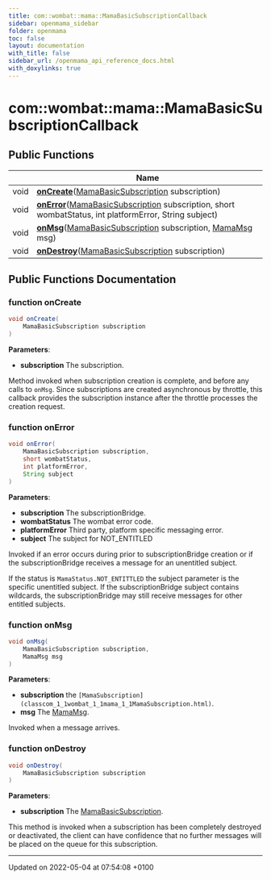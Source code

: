 ```yaml
---
title: com::wombat::mama::MamaBasicSubscriptionCallback
sidebar: openmama_sidebar
folder: openmama
toc: false
layout: documentation
with_title: false
sidebar_url: /openmama_api_reference_docs.html
with_doxylinks: true
---
```


# com::wombat::mama::MamaBasicSubscriptionCallback





## Public Functions

|                | Name           |
| -------------- | -------------- |
| void | **[onCreate](interfacecom_1_1wombat_1_1mama_1_1MamaBasicSubscriptionCallback.html#function-oncreate)**([MamaBasicSubscription](classcom_1_1wombat_1_1mama_1_1MamaBasicSubscription.html) subscription) |
| void | **[onError](interfacecom_1_1wombat_1_1mama_1_1MamaBasicSubscriptionCallback.html#function-onerror)**([MamaBasicSubscription](classcom_1_1wombat_1_1mama_1_1MamaBasicSubscription.html) subscription, short wombatStatus, int platformError, String subject) |
| void | **[onMsg](interfacecom_1_1wombat_1_1mama_1_1MamaBasicSubscriptionCallback.html#function-onmsg)**([MamaBasicSubscription](classcom_1_1wombat_1_1mama_1_1MamaBasicSubscription.html) subscription, [MamaMsg](classcom_1_1wombat_1_1mama_1_1MamaMsg.html) msg) |
| void | **[onDestroy](interfacecom_1_1wombat_1_1mama_1_1MamaBasicSubscriptionCallback.html#function-ondestroy)**([MamaBasicSubscription](classcom_1_1wombat_1_1mama_1_1MamaBasicSubscription.html) subscription) |

## Public Functions Documentation

### function onCreate

```java
void onCreate(
    MamaBasicSubscription subscription
)
```


**Parameters**: 

  * **subscription** The subscription. 


Method invoked when subscription creation is complete, and before any calls to `onMsg`. Since subscriptions are created asynchronous by throttle, this callback provides the subscription instance after the throttle processes the creation request.


### function onError

```java
void onError(
    MamaBasicSubscription subscription,
    short wombatStatus,
    int platformError,
    String subject
)
```


**Parameters**: 

  * **subscription** The subscriptionBridge. 
  * **wombatStatus** The wombat error code. 
  * **platformError** Third party, platform specific messaging error. 
  * **subject** The subject for NOT_ENTITLED 


Invoked if an error occurs during prior to subscriptionBridge creation or if the subscriptionBridge receives a message for an unentitled subject. 

If the status is `MamaStatus.NOT_ENTITTLED` the subject parameter is the specific unentitled subject. If the subscriptionBridge subject contains wildcards, the subscriptionBridge may still receive messages for other entitled subjects.


### function onMsg

```java
void onMsg(
    MamaBasicSubscription subscription,
    MamaMsg msg
)
```


**Parameters**: 

  * **subscription** the `[MamaSubscription](classcom_1_1wombat_1_1mama_1_1MamaSubscription.html)`. 
  * **msg** The [MamaMsg](classcom_1_1wombat_1_1mama_1_1MamaMsg.html). 


Invoked when a message arrives.


### function onDestroy

```java
void onDestroy(
    MamaBasicSubscription subscription
)
```


**Parameters**: 

  * **subscription** The [MamaBasicSubscription](classcom_1_1wombat_1_1mama_1_1MamaBasicSubscription.html). 


This method is invoked when a subscription has been completely destroyed or deactivated, the client can have confidence that no further messages will be placed on the queue for this subscription.


-------------------------------

Updated on 2022-05-04 at 07:54:08 +0100
